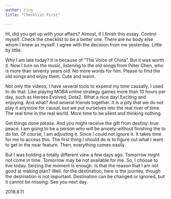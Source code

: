```yaml
---
author: ting
title: "Checklist First"

---
```



Hi, did you get up with your affairs? Almost, if I finish this essay. Control myself. Check the checklist to be a better one. There are no body else whom I knew as myself. I agree with the decision from me yesterday. Little by little.

Why I am late today? It is because of “The Voice of China”. But it was worth it. Now I turn on the music, listening to the old songs from Peter Chen, who is more than seventy years old. No more words for him. Please to find the old songs and enjoy them. Cute and warm.

Not only the videos, I have several tools to expend my time causally. I used to do that. Like playing MOBA online strategy games more than 10 hours per day, such as Heroes Evolved, Dota2. What a nice day! Exciting and enjoying. And what? And several friends together. It is a pity that we do not play it anymore for causal, but we put ourselves into the real river of time. The real time in the real world. More time to be silent and thinking nothing.

Get things done please. And you might receive the gift from destiny: true peace. I am going to be a person who will be anxiety without finishing the to do list. Of course, I am adjusting it. Since I could not ignore it. It takes time for me to access this. The first thing I should do is to figure out what I want to get in the near feature. Then, everything comes easily.

But I was holding a totally different view a few days ago. Tomorrow might not come in time. Tomorrow may be not available for me. So, I choose to live today. Seizing the moment is enough. Is that the reason that I am not good at making plan? Well, for the destination, here is the journey, though the destination is not important. Destination can be changed or ignored, but it cannot be missing. See you next day.

2018.8.11